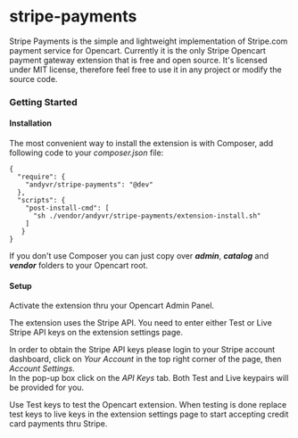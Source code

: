 stripe-payments
===============

Stripe Payments is the simple and lightweight implementation of Stripe.com payment service for Opencart. Currently it is the only Stripe Opencart payment gateway extension that is free and open source. It's licensed under MIT license, therefore feel free to use it in any project or modify the source code.

<h3>Getting Started</h3>

<h4>Installation</h4>

The most convenient way to install the extension is with Composer, add following code to your _composer.json_ file:

```
{
  "require": {
    "andyvr/stripe-payments": "@dev"
  },
  "scripts": {
    "post-install-cmd": [
      "sh ./vendor/andyvr/stripe-payments/extension-install.sh"
    ]
   }
}
```

If you don't use Composer you can just copy over _<b>admin</b>_, _<b>catalog</b>_ and _<b>vendor</b>_ folders to your Opencart root.

<h4>Setup</h4>

Activate the extension thru your Opencart Admin Panel.

The extension uses the Stripe API. You need to enter either Test or Live Stripe API keys on the extension settings page.

In order to obtain the Stripe API keys please login to your Stripe account dashboard, click on _Your Account_ in the top right corner of the page, then _Account Settings_.<br>
In the pop-up box click on the _API Keys_ tab. Both Test and Live keypairs will be provided for you.

Use Test keys to test the Opencart extension. When testing is done replace test keys to live keys in the extension settings page to start accepting credit card payments thru Stripe. 
